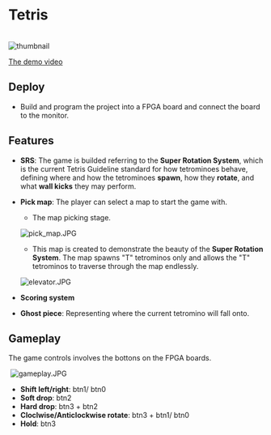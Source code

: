 # Tetris

​	<img src="https://github.com/shflte/verilog_tetris/blob/master/img/snapshot.jpeg" alt="thumbnail" style="display:block; margin: 0 auto;"/>

[The demo video](https://www.youtube.com/watch?v=ooh9gNMcXPA)

## Deploy

* Build and program the project into a FPGA board and connect the board to the monitor.

## Features

* **SRS**: The game is builded referring to the **Super Rotation System**, which is the current Tetris Guideline standard for how tetrominoes behave, defining where and how the tetrominoes **spawn**, how they **rotate**, and what **wall kicks** they may perform.

* **Pick map**: The player can select a map to start the game with.

  * The map picking stage.


  ![pick_map.JPG](https://github.com/shflte/verilog_tetris/blob/master/img/pick_map.jpg)

  * This map is created to demonstrate the beauty of the **Super Rotation System**.  The map spawns "T" tetrominos only and allows the "T" tetrominos to traverse through the map endlessly.


  ![elevator.JPG](https://github.com/shflte/verilog_tetris/blob/master/img/elevator.jpg) 

* **Scoring system**

* **Ghost piece**: Representing where the current tetromino will fall onto.

  

## Gameplay

The game controls involves the bottons on the FPGA boards.

​	![gameplay.JPG](https://github.com/shflte/verilog_tetris/blob/master/img/gameplay.jpg)

* **Shift left/right**: btn1/ btn0
* **Soft drop**: btn2
* **Hard drop**: btn3 + btn2
* **Cloclwise/Anticlockwise rotate**: btn3 + btn1/ btn0
* **Hold**: btn3

